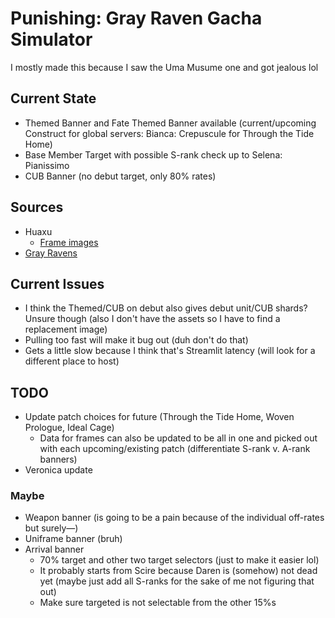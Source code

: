# Punishing: Gray Raven Gacha Simulator
I mostly made this because I saw the Uma Musume one and got jealous lol

## Current State
- Themed Banner and Fate Themed Banner available (current/upcoming Construct for global servers: Bianca: Crepuscule for Through the Tide Home)
- Base Member Target with possible S-rank check up to Selena: Pianissimo
- CUB Banner (no debut target, only 80% rates)

## Sources
- Huaxu
  - [Frame images](https://assets.huaxu.app/browse/cn/image/role/?layout=grid)
- [Gray Ravens](https://grayravens.com/wiki/GRAY_RAVENS)

## Current Issues
- I think the Themed/CUB on debut also gives debut unit/CUB shards? Unsure though (also I don't have the assets so I have to find a replacement image)
- Pulling too fast will make it bug out (duh don't do that)
- Gets a little slow because I think that's Streamlit latency (will look for a different place to host)

## TODO
- Update patch choices for future (Through the Tide Home, Woven Prologue, Ideal Cage)
  - Data for frames can also be updated to be all in one and picked out with each upcoming/existing patch (differentiate S-rank v. A-rank banners)
- Veronica update

### Maybe
- Weapon banner (is going to be a pain because of the individual off-rates but surely—)
- Uniframe banner (bruh)
- Arrival banner
  - 70% target and other two target selectors (just to make it easier lol)
  - It probably starts from Scire because Daren is (somehow) not dead yet (maybe just add all S-ranks for the sake of me not figuring that out)
  - Make sure targeted is not selectable from the other 15%s
